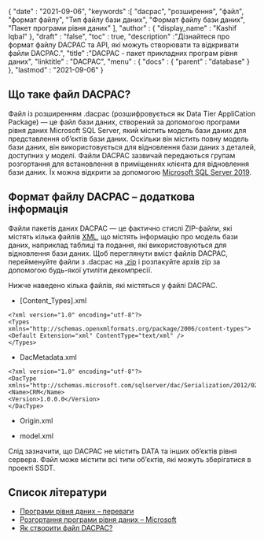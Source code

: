 {
  "date" : "2021-09-06",
  "keywords" :[ "dacpac", "розширення", "файл", "формат файлу", "Тип файлу бази даних", "Формат файлу бази даних", "Пакет програми рівня даних" ],
  "author" : {
    "display_name" : "Kashif Iqbal"
},
  "draft" : "false",
  "toc" : true,
  "description" :"Дізнайтеся про формат файлу DACPAC та API, які можуть створювати та відкривати файли DACPAC.",
  "title" :"DACPAC - пакет прикладних програм рівня даних",
  "linktitle" : "DACPAC",
  "menu" : {
    "docs" : {
      "parent" : "database"
}
},
  "lastmod" : "2021-09-06"
}

## Що таке файл DACPAC?

Файл із розширенням .dacpac (розшифровується як Data Tier AppliCation Package) — це файл бази даних, створений за допомогою програми рівня даних Microsoft SQL Server, який містить модель бази даних для представлення об’єктів бази даних. Оскільки він містить повну модель бази даних, він використовується для відновлення бази даних з деталей, доступних у моделі. Файли DACPAC зазвичай передаються групам розгортання для встановлення в приміщеннях клієнта для відновлення бази даних. Їх можна відкрити за допомогою
[Microsoft SQL Server 2019](https://www.microsoft.com/en-us/sql-server/sql-server-2019).

## Формат файлу DACPAC – додаткова інформація

Файли пакетів даних DACPAC — це фактично стислі ZIP-файли, які містять кілька файлів [XML](/uk/web/xml/), що містять інформацію про модель бази даних, наприклад таблиці та подання, які використовуються для відновлення бази даних. Щоб переглянути вміст файлів DACPAC, перейменуйте файли з .dacpac на [.zip](/uk/compression/zip/) і розпакуйте архів zip за допомогою будь-якої утиліти декомпресії.

Нижче наведено кілька файлів, які містяться у файлі DACPAC.

* [Content_Types].xml
```
<?xml version="1.0" encoding="utf-8"?>
<Types
xmlns="http://schemas.openxmlformats.org/package/2006/content-types">
<Default Extension="xml" ContentType="text/xml" />
</Types>
```
* DacMetadata.xml

```
<?xml version="1.0" encoding="utf-8"?>
<DacType xmlns="http://schemas.microsoft.com/sqlserver/dac/Serialization/2012/02">
<Name>CRM</Name>
<Version>1.0.0.0</Version>
</DacType>
```
* Origin.xml

* model.xml

Слід зазначити, що DACPAC не містить DATA та інших об’єктів рівня сервера. Файл може містити всі типи об’єктів, які можуть зберігатися в проекті SSDT.

## Список літератури

* [Програми рівня даних – переваги](https://learn.microsoft.com/en-us/sql/relational-databases/data-tier-applications/data-tier-applications)
* [Розгортання програми рівня даних – Microsoft](https://learn.microsoft.com/en-us/sql/relational-databases/data-tier-applications/deploy-a-data-tier-application)
* [Як створити файл DACPAC?](https://azureplayer.net/2018/10/how-to-create-dacpac-file/)

